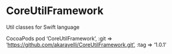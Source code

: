 # CoreUtilFramework
Util classes for Swift language

CocoaPods
pod ‘CoreUtilFramework’, :git => ‘https://github.com/akarayelli/CoreUtilFramework.git’, :tag => ‘1.0.1’

